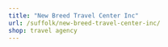 ```yaml
---
title: "New Breed Travel Center Inc"
url: /suffolk/new-breed-travel-center-inc/
shop: travel agency
---
```

